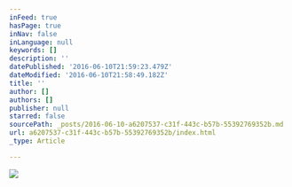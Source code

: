 ```yaml
---
inFeed: true
hasPage: true
inNav: false
inLanguage: null
keywords: []
description: ''
datePublished: '2016-06-10T21:59:23.479Z'
dateModified: '2016-06-10T21:58:49.182Z'
title: ''
author: []
authors: []
publisher: null
starred: false
sourcePath: _posts/2016-06-10-a6207537-c31f-443c-b57b-55392769352b.md
url: a6207537-c31f-443c-b57b-55392769352b/index.html
_type: Article

---
```

![](https://the-grid-user-content.s3-us-west-2.amazonaws.com/94230732-93b9-4fa8-bd9c-06a5cf4a1fda.jpg)